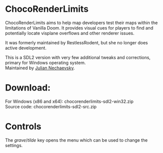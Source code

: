 # ChocoRenderLimits

ChocoRenderLimits aims to help map developers test their maps within the
limitations of Vanilla Doom. It provides visual cues for players to find and
potentially locate visplane overflows and other renderer issues.

It was formerly maintained by RestlessRodent, but she no longer does active
development.

This is a SDL2 version with very few additional tweaks and corrections, primary 
for Windows operating system.<br />
Maintained by [Julian Nechaevsky](http://jnechaevsky.sf.net/).

# Download:

For Windows (x86 and x64): chocorenderlimits-sdl2-win32.zip<br />
Source code: chocorenderlimits-sdl2-src.zip

# Controls

The _grave_/_tilde_ key opens the menu which can be used to change the
settings.

